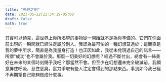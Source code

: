 ```yaml
---
title: "先見之明"
date: 2023-05-22T22:34:19-05:00
draft: false
math: true
---
```


其實可以預見，這世界上你所渴望的事物從一開始就不是為你準備的。它們在你面前出現的一瞬間就已經注定屬於別人。我認為最可怕的一種幻想莫過於：這簡直是我的夢中所求，簡直是為我量身打造！也正因如此，我從未兌現過自己的諾言——所謂“成功”也不會屬於我。那麼一切美好的幻想呢？經過不斷付出，總會有一絲美好在未來的某個時刻賜予我吧？那當然不會。但至少在幻想還未完全破滅前，我願意屏住呼吸，忍住惡臭，奮力爭取有些人注定會得到的那點東西。事到如今我已經不再期望自己能夠做成什麼事。
